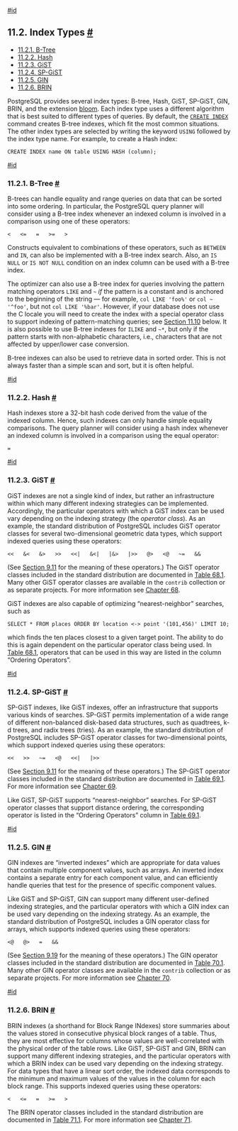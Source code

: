 [#id](#INDEXES-TYPES)

## 11.2. Index Types [#](#INDEXES-TYPES)

  * [11.2.1. B-Tree](indexes-types#INDEXES-TYPES-BTREE)
  * [11.2.2. Hash](indexes-types#INDEXES-TYPES-HASH)
  * [11.2.3. GiST](indexes-types#INDEXES-TYPE-GIST)
  * [11.2.4. SP-GiST](indexes-types#INDEXES-TYPE-SPGIST)
  * [11.2.5. GIN](indexes-types#INDEXES-TYPES-GIN)
  * [11.2.6. BRIN](indexes-types#INDEXES-TYPES-BRIN)

PostgreSQL provides several index types: B-tree, Hash, GiST, SP-GiST, GIN, BRIN, and the extension [bloom](bloom). Each index type uses a different algorithm that is best suited to different types of queries. By default, the [`CREATE INDEX`](sql-createindex) command creates B-tree indexes, which fit the most common situations. The other index types are selected by writing the keyword `USING` followed by the index type name. For example, to create a Hash index:

```
CREATE INDEX name ON table USING HASH (column);
```

[#id](#INDEXES-TYPES-BTREE)

### 11.2.1. B-Tree [#](#INDEXES-TYPES-BTREE)



B-trees can handle equality and range queries on data that can be sorted into some ordering. In particular, the PostgreSQL query planner will consider using a B-tree index whenever an indexed column is involved in a comparison using one of these operators:

```
<   <=   =   >=   >
```

Constructs equivalent to combinations of these operators, such as `BETWEEN` and `IN`, can also be implemented with a B-tree index search. Also, an `IS NULL` or `IS NOT NULL` condition on an index column can be used with a B-tree index.

The optimizer can also use a B-tree index for queries involving the pattern matching operators `LIKE` and `~` *if* the pattern is a constant and is anchored to the beginning of the string — for example, `col LIKE 'foo%'` or `col ~ '^foo'`, but not `col LIKE '%bar'`. However, if your database does not use the C locale you will need to create the index with a special operator class to support indexing of pattern-matching queries; see [Section 11.10](indexes-opclass) below. It is also possible to use B-tree indexes for `ILIKE` and `~*`, but only if the pattern starts with non-alphabetic characters, i.e., characters that are not affected by upper/lower case conversion.

B-tree indexes can also be used to retrieve data in sorted order. This is not always faster than a simple scan and sort, but it is often helpful.

[#id](#INDEXES-TYPES-HASH)

### 11.2.2. Hash [#](#INDEXES-TYPES-HASH)



Hash indexes store a 32-bit hash code derived from the value of the indexed column. Hence, such indexes can only handle simple equality comparisons. The query planner will consider using a hash index whenever an indexed column is involved in a comparison using the equal operator:

```
=
```

[#id](#INDEXES-TYPE-GIST)

### 11.2.3. GiST [#](#INDEXES-TYPE-GIST)



GiST indexes are not a single kind of index, but rather an infrastructure within which many different indexing strategies can be implemented. Accordingly, the particular operators with which a GiST index can be used vary depending on the indexing strategy (the *operator class*). As an example, the standard distribution of PostgreSQL includes GiST operator classes for several two-dimensional geometric data types, which support indexed queries using these operators:

```
<<   &<   &>   >>   <<|   &<|   |&>   |>>   @>   <@   ~=   &&
```

(See [Section 9.11](functions-geometry) for the meaning of these operators.) The GiST operator classes included in the standard distribution are documented in [Table 68.1](gist-builtin-opclasses#GIST-BUILTIN-OPCLASSES-TABLE). Many other GiST operator classes are available in the `contrib` collection or as separate projects. For more information see [Chapter 68](gist).

GiST indexes are also capable of optimizing “nearest-neighbor” searches, such as

```
SELECT * FROM places ORDER BY location <-> point '(101,456)' LIMIT 10;
```

which finds the ten places closest to a given target point. The ability to do this is again dependent on the particular operator class being used. In [Table 68.1](gist-builtin-opclasses#GIST-BUILTIN-OPCLASSES-TABLE), operators that can be used in this way are listed in the column “Ordering Operators”.

[#id](#INDEXES-TYPE-SPGIST)

### 11.2.4. SP-GiST [#](#INDEXES-TYPE-SPGIST)



SP-GiST indexes, like GiST indexes, offer an infrastructure that supports various kinds of searches. SP-GiST permits implementation of a wide range of different non-balanced disk-based data structures, such as quadtrees, k-d trees, and radix trees (tries). As an example, the standard distribution of PostgreSQL includes SP-GiST operator classes for two-dimensional points, which support indexed queries using these operators:

```
<<   >>   ~=   <@   <<|   |>>
```

(See [Section 9.11](functions-geometry) for the meaning of these operators.) The SP-GiST operator classes included in the standard distribution are documented in [Table 69.1](spgist-builtin-opclasses#SPGIST-BUILTIN-OPCLASSES-TABLE). For more information see [Chapter 69](spgist).

Like GiST, SP-GiST supports “nearest-neighbor” searches. For SP-GiST operator classes that support distance ordering, the corresponding operator is listed in the “Ordering Operators” column in [Table 69.1](spgist-builtin-opclasses#SPGIST-BUILTIN-OPCLASSES-TABLE).

[#id](#INDEXES-TYPES-GIN)

### 11.2.5. GIN [#](#INDEXES-TYPES-GIN)



GIN indexes are “inverted indexes” which are appropriate for data values that contain multiple component values, such as arrays. An inverted index contains a separate entry for each component value, and can efficiently handle queries that test for the presence of specific component values.

Like GiST and SP-GiST, GIN can support many different user-defined indexing strategies, and the particular operators with which a GIN index can be used vary depending on the indexing strategy. As an example, the standard distribution of PostgreSQL includes a GIN operator class for arrays, which supports indexed queries using these operators:

```
<@   @>   =   &&
```

(See [Section 9.19](functions-array) for the meaning of these operators.) The GIN operator classes included in the standard distribution are documented in [Table 70.1](gin-builtin-opclasses#GIN-BUILTIN-OPCLASSES-TABLE). Many other GIN operator classes are available in the `contrib` collection or as separate projects. For more information see [Chapter 70](gin).

[#id](#INDEXES-TYPES-BRIN)

### 11.2.6. BRIN [#](#INDEXES-TYPES-BRIN)



BRIN indexes (a shorthand for Block Range INdexes) store summaries about the values stored in consecutive physical block ranges of a table. Thus, they are most effective for columns whose values are well-correlated with the physical order of the table rows. Like GiST, SP-GiST and GIN, BRIN can support many different indexing strategies, and the particular operators with which a BRIN index can be used vary depending on the indexing strategy. For data types that have a linear sort order, the indexed data corresponds to the minimum and maximum values of the values in the column for each block range. This supports indexed queries using these operators:

```
<   <=   =   >=   >
```

The BRIN operator classes included in the standard distribution are documented in [Table 71.1](brin-builtin-opclasses#BRIN-BUILTIN-OPCLASSES-TABLE). For more information see [Chapter 71](brin).